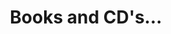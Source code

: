 ---
layout: default
title: Books and CD&#39;s&hellip;
permalink: /books.html
redirect_to: https://glenpark.uk/books
---